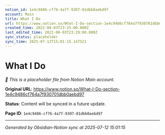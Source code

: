 ```yaml
---
notion_id: 1e4c9486-cf76-4a7f-9307-01dbb0aebd97
account: Main
title: What I Do 
url: https://www.notion.so/What-I-Do-section-1e4c9486cf764a7f930701dbb0aebd97
created_time: 2022-08-03T23:25:00.000Z
last_edited_time: 2022-08-03T23:29:00.000Z
sync_status: placeholder
sync_time: 2025-07-12T15:01:15.147521
---
```


# What I Do 

*🔄 This is a placeholder file from Notion Main account.*

**Original URL**: https://www.notion.so/What-I-Do-section-1e4c9486cf764a7f930701dbb0aebd97

**Status**: Content will be synced in a future update.

**Page ID**: `1e4c9486-cf76-4a7f-9307-01dbb0aebd97`

---

*Generated by Obsidian-Notion sync at 2025-07-12 15:01:15*

